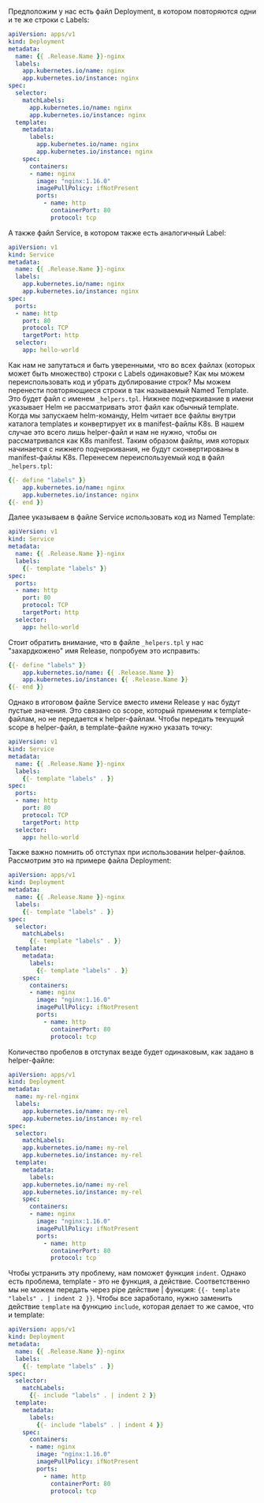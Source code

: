 Предположим у нас есть файл Deployment, в котором повторяются одни и те же строки с Labels:
```yaml
apiVersion: apps/v1
kind: Deployment
metadata:
  name: {{ .Release.Name }}-nginx
  labels:
    app.kubernetes.io/name: nginx
    app.kubernetes.io/instance: nginx
spec:
  selector:
    matchLabels:
      app.kubernetes.io/name: nginx
      app.kubernetes.io/instance: nginx
  template:
    metadata:
      labels:
        app.kubernetes.io/name: nginx
        app.kubernetes.io/instance: nginx
    spec:
      containers:
      - name: nginx
        image: "nginx:1.16.0"
        imagePullPolicy: ifNotPresent
        ports:
          - name: http
            containerPort: 80
            protocol: tcp
```

А также файл Service, в котором также есть аналогичный Label:
```yaml
apiVersion: v1
kind: Service
metadata:
  name: {{ .Release.Name }}-nginx
  labels:
    app.kubernetes.io/name: nginx
    app.kubernetes.io/instance: nginx
spec:
  ports:
  - name: http
    port: 80
    protocol: TCP
    targetPort: http
  selector:
    app: hello-world
```

Как нам не запутаться и быть уверенными, что во всех файлах (которых может быть множество) строки с Labels одинаковые? Как мы можем переиспользовать код и убрать дублирование строк? Мы можем перенести повторяющиеся строки в так называемый Named Template. Это будет файл с именем `_helpers.tpl`. Нижнее подчеркивание в имени указывает Helm не рассматривать этот файл как обычный template. Когда мы запускаем helm-команду, Helm читает все файлы внутри каталога templates и конвертирует их в manifest-файлы K8s. В нашем случае это всего лишь helper-файл и нам не нужно, чтобы он рассматривался как K8s manifest. Таким образом файлы, имя которых начинается с нижнего подчеркивания, не будут сконвертированы в manifest-файлы K8s. Перенесем переиспользуемый код в файл `_helpers.tpl`:

```yaml
{{- define "labels" }}
    app.kubernetes.io/name: nginx
    app.kubernetes.io/instance: nginx
{{- end }}
```

Далее указываем в файле Service использовать код из Named Template:

```yaml
apiVersion: v1
kind: Service
metadata:
  name: {{ .Release.Name }}-nginx
  labels:
    {{- template "labels" }}
spec:
  ports:
  - name: http
    port: 80
    protocol: TCP
    targetPort: http
  selector:
    app: hello-world
```

Стоит обратить внимание, что в файле `_helpers.tpl` у нас "захардкожено" имя Release, попробуем это исправить:

```yaml
{{- define "labels" }}
    app.kubernetes.io/name: {{ .Release.Name }}
    app.kubernetes.io/instance: {{ .Release.Name }}
{{- end }}
```

Однако в итоговом файле Service вместо имени Release у нас будут пустые значения. Это связано со scope, который применим к template-файлам, но не передается к helper-файлам. Чтобы передать текущий scope в helper-файл, в template-файле нужно указать точку:

```yaml
apiVersion: v1
kind: Service
metadata:
  name: {{ .Release.Name }}-nginx
  labels:
    {{- template "labels" . }}
spec:
  ports:
  - name: http
    port: 80
    protocol: TCP
    targetPort: http
  selector:
    app: hello-world
```

Также важно помнить об отступах при использовании helper-файлов. Рассмотрим это на примере файла Deployment:

```yaml
apiVersion: apps/v1
kind: Deployment
metadata:
  name: {{ .Release.Name }}-nginx
  labels:
    {{- template "labels" . }}
spec:
  selector:
    matchLabels:
      {{- template "labels" . }}
  template:
    metadata:
      labels:
        {{- template "labels" . }}
    spec:
      containers:
      - name: nginx
        image: "nginx:1.16.0"
        imagePullPolicy: ifNotPresent
        ports:
          - name: http
            containerPort: 80
            protocol: tcp
```

Количество пробелов в отступах везде будет одинаковым, как задано в helper-файле:

```yaml
apiVersion: apps/v1
kind: Deployment
metadata:
  name: my-rel-nginx
  labels:
    app.kubernetes.io/name: my-rel
    app.kubernetes.io/instance: my-rel
spec:
  selector:
    matchLabels:
    app.kubernetes.io/name: my-rel
    app.kubernetes.io/instance: my-rel
  template:
    metadata:
      labels:
    app.kubernetes.io/name: my-rel
    app.kubernetes.io/instance: my-rel
    spec:
      containers:
      - name: nginx
        image: "nginx:1.16.0"
        imagePullPolicy: ifNotPresent
        ports:
          - name: http
            containerPort: 80
            protocol: tcp
```

Чтобы устранить эту проблему, нам поможет функция `indent`. Однако есть проблема, template - это не функция, а действие. Соответственно мы не можем передать через pipe действие | функция: `{{- template "labels" . | indent 2 }}`. Чтобы все заработало, нужно заменить действие `template` на функцию `include`, которая делает то же самое, что и template:

```yaml
apiVersion: apps/v1
kind: Deployment
metadata:
  name: {{ .Release.Name }}-nginx
  labels:
    {{- template "labels" . }}
spec:
  selector:
    matchLabels:
      {{- include "labels" . | indent 2 }}
  template:
    metadata:
      labels:
        {{- include "labels" . | indent 4 }}
    spec:
      containers:
      - name: nginx
        image: "nginx:1.16.0"
        imagePullPolicy: ifNotPresent
        ports:
          - name: http
            containerPort: 80
            protocol: tcp
```